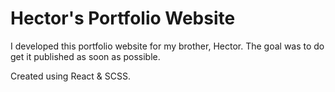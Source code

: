 # Hector's Portfolio Website

I developed this portfolio website for my brother, Hector. The goal was to do get it published as soon as possible.

Created using React & SCSS.
